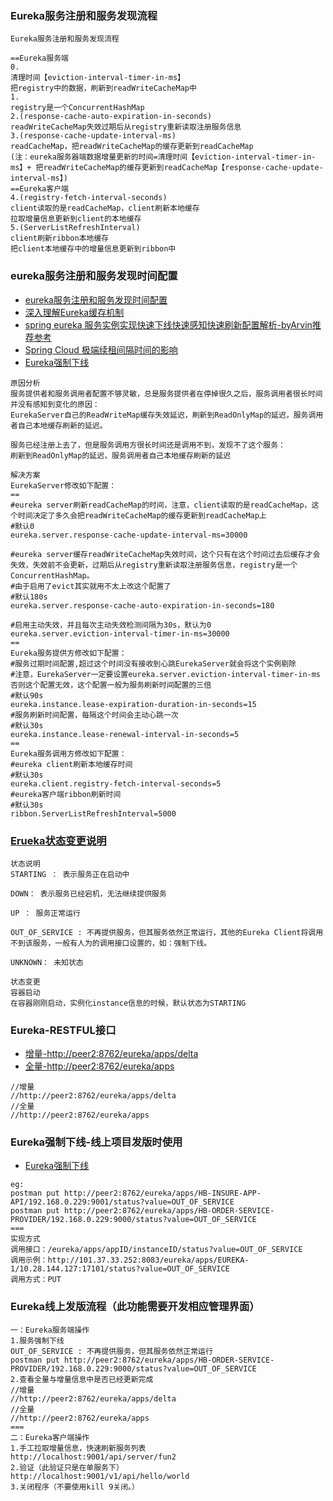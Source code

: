### Eureka服务注册和服务发现流程
```
Eureka服务注册和服务发现流程

==Eureka服务端
0.
清理时间【eviction-interval-timer-in-ms】
把registry中的数据，刷新到readWriteCacheMap中
1.
registry是一个ConcurrentHashMap
2.(response-cache-auto-expiration-in-seconds)
readWriteCacheMap失效过期后从registry重新读取注册服务信息
3.(response-cache-update-interval-ms)
readCacheMap，把readWriteCacheMap的缓存更新到readCacheMap
(注：eureka服务器端数据增量更新的时间=清理时间【eviction-interval-timer-in-ms】+ 把readWriteCacheMap的缓存更新到readCacheMap【response-cache-update-interval-ms】)
==Eureka客户端
4.(registry-fetch-interval-seconds)
client读取的是readCacheMap，client刷新本地缓存
拉取增量信息更新到client的本地缓存
5.(ServerListRefreshInterval)
client刷新ribbon本地缓存
把client本地缓存中的增量信息更新到ribbon中
```
### eureka服务注册和服务发现时间配置
- [eureka服务注册和服务发现时间配置](https://www.2cto.com/kf/201804/739965.html)
- [深入理解Eureka缓存机制](https://blog.csdn.net/u012394095/article/details/80894140)
- [spring eureka 服务实例实现快速下线快速感知快速刷新配置解析-byArvin推荐参考](https://blog.csdn.net/zhxdick/article/details/78560993?from=singlemessage)
- [Spring Cloud 极端续租间隔时间的影响](https://mp.weixin.qq.com/s/6iSw2FnvdkupisDWgFUbnQ)
- [Eureka强制下线](https://blog.csdn.net/u012394095/article/details/80996172)

```
原因分析
服务提供者和服务调用者配置不够灵敏，总是服务提供者在停掉很久之后，服务调用者很长时间并没有感知到变化的原因：
EurekaServer自己的ReadWriteMap缓存失效延迟，刷新到ReadOnlyMap的延迟，服务调用者自己本地缓存刷新的延迟。

服务已经注册上去了，但是服务调用方很长时间还是调用不到，发现不了这个服务：
刷新到ReadOnlyMap的延迟，服务调用者自己本地缓存刷新的延迟

解决方案
EurekaServer修改如下配置：
==
#eureka server刷新readCacheMap的时间，注意，client读取的是readCacheMap，这个时间决定了多久会把readWriteCacheMap的缓存更新到readCacheMap上
#默认0
eureka.server.response-cache-update-interval-ms=30000
 
#eureka server缓存readWriteCacheMap失效时间，这个只有在这个时间过去后缓存才会失效，失效前不会更新，过期后从registry重新读取注册服务信息，registry是一个ConcurrentHashMap。
#由于启用了evict其实就用不太上改这个配置了
#默认180s
eureka.server.response-cache-auto-expiration-in-seconds=180
 
#启用主动失效，并且每次主动失效检测间隔为30s，默认为0
eureka.server.eviction-interval-timer-in-ms=30000
==
Eureka服务提供方修改如下配置：
#服务过期时间配置,超过这个时间没有接收到心跳EurekaServer就会将这个实例剔除
#注意，EurekaServer一定要设置eureka.server.eviction-interval-timer-in-ms否则这个配置无效，这个配置一般为服务刷新时间配置的三倍
#默认90s
eureka.instance.lease-expiration-duration-in-seconds=15
#服务刷新时间配置，每隔这个时间会主动心跳一次
#默认30s
eureka.instance.lease-renewal-interval-in-seconds=5
==
Eureka服务调用方修改如下配置：
#eureka client刷新本地缓存时间
#默认30s
eureka.client.registry-fetch-interval-seconds=5
#eureka客户端ribbon刷新时间
#默认30s
ribbon.ServerListRefreshInterval=5000
```
### [Erueka状态变更说明](https://blog.csdn.net/u012394095/article/details/80981523)
````
状态说明
STARTING ： 表示服务正在启动中

DOWN： 表示服务已经宕机，无法继续提供服务

UP ： 服务正常运行

OUT_OF_SERVICE : 不再提供服务，但其服务依然正常运行，其他的Eureka Client将调用不到该服务，一般有人为的调用接口设置的，如：强制下线。

UNKNOWN： 未知状态

状态变更
容器启动
在容器刚刚启动，实例化instance信息的时候，默认状态为STARTING
````
### Eureka-RESTFUL接口
- [增量-http://peer2:8762/eureka/apps/delta](http://peer2:8762/eureka/apps/delta)
- [全量-http://peer2:8762/eureka/apps](http://peer2:8762/eureka/apps)
```
//增量
//http://peer2:8762/eureka/apps/delta
//全量
//http://peer2:8762/eureka/apps
```
### Eureka强制下线-线上项目发版时使用
- [Eureka强制下线](https://blog.csdn.net/u012394095/article/details/80996172)

```
eg:
postman put http://peer2:8762/eureka/apps/HB-INSURE-APP-API/192.168.0.229:9001/status?value=OUT_OF_SERVICE
postman put http://peer2:8762/eureka/apps/HB-ORDER-SERVICE-PROVIDER/192.168.0.229:9000/status?value=OUT_OF_SERVICE
===
实现方式
调用接口：/eureka/apps/appID/instanceID/status?value=OUT_OF_SERVICE
调用示例：http://101.37.33.252:8083/eureka/apps/EUREKA-1/10.28.144.127:17101/status?value=OUT_OF_SERVICE
调用方式：PUT
```
### Eureka线上发版流程（此功能需要开发相应管理界面）
```
一：Eureka服务端操作
1.服务强制下线
OUT_OF_SERVICE : 不再提供服务，但其服务依然正常运行
postman put http://peer2:8762/eureka/apps/HB-ORDER-SERVICE-PROVIDER/192.168.0.229:9000/status?value=OUT_OF_SERVICE
2.查看全量与增量信息中是否已经更新完成
//增量
//http://peer2:8762/eureka/apps/delta
//全量
//http://peer2:8762/eureka/apps
===
二：Eureka客户端操作
1.手工拉取增量信息，快速刷新服务列表
http://localhost:9001/api/server/fun2
2.验证（此验证只是在单服务下）
http://localhost:9001/v1/api/hello/world
3.关闭程序（不要使用kill 9关闭。）
```
